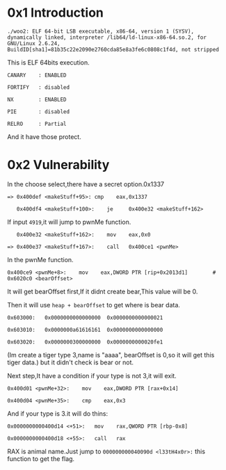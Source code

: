 0x1 Introduction
=

`./woo2: ELF 64-bit LSB executable, x86-64, version 1 (SYSV), dynamically linked, interpreter /lib64/ld-linux-x86-64.so.2, for GNU/Linux 2.6.24, BuildID[sha1]=81b35c22e2090e2760cda85e8a3fe6c0808c1f4d, not stripped
`

This is ELF 64bits execution. 

	CANARY    : ENABLED
	
	FORTIFY   : disabled
	
	NX        : ENABLED
	
	PIE       : disabled
	
	RELRO     : Partial

And it have those protect.

0x2 Vulnerability
=

In the choose select,there have a secret option.0x1337

	=> 0x400def <makeStuff+95>:	cmp    eax,0x1337

	   0x400df4 <makeStuff+100>:	je     0x400e32 <makeStuff+162>

If input `4919`,it will jump to pwnMe function.

	   0x400e32 <makeStuff+162>:	mov    eax,0x0
	
	=> 0x400e37 <makeStuff+167>:	call   0x400ce1 <pwnMe>

In the pwnMe function.

`0x400ce9 <pwnMe+8>:	mov    eax,DWORD PTR [rip+0x2013d1]        # 0x6020c0 <bearOffset>`

It will get bearOffset first,If it didnt create bear,This value will be 0.

Then it will use `heap + bearOffset` to get where is bear data.
	
	0x603000:	0x0000000000000000	0x0000000000000021
	
	0x603010:	0x0000000a61616161	0x0000000000000000
	
	0x603020:	0x0000000300000000	0x0000000000020fe1

(Im create a tiger type 3,name is "aaaa", bearOffset is 0,so it will get this tiger data.)
but it didn't check is bear or not.

Next step,It have a condition if your type is not 3,it will exit.

	0x400d01 <pwnMe+32>:	mov    eax,DWORD PTR [rax+0x14]
	
	0x400d04 <pwnMe+35>:	cmp    eax,0x3

And if your type is 3.it will do thins:

	0x0000000000400d14 <+51>:	mov    rax,QWORD PTR [rbp-0x8]

	0x0000000000400d18 <+55>:	call   rax

RAX is animal name.Just jump to `000000000040090d <l33tH4x0r>:` this function to get the flag.
